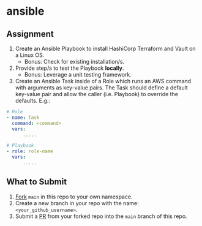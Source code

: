 # ansible 

## Assignment

1. Create an Ansible Playbook to install HashiCorp Terraform and Vault on a Linux OS.
    - Bonus: Check for existing installation/s.
2. Provide step/s to test the Playbook **locally**.
    - Bonus: Leverage a unit testing framework.
3. Create an Ansible Task inside of a Role which runs an AWS command with arguments as key-value pairs. The Task should define a default key-value pair and allow the caller (i.e. Playbook) to override the defaults.
E.g.:
```yaml 
# Role
- name: Task
  command: <command>
  vars:
      .....

# Playbook
- role: role-name
  vars:
      .....
```

## What to Submit

1. [Fork](https://docs.github.com/en/get-started/quickstart/fork-a-repo) `main` in this repo to your own namespace.
2. Create a new branch in your repo with the name: `<your_github_username>`.
3. Submit a [PR](https://docs.github.com/en/pull-requests/collaborating-with-pull-requests/proposing-changes-to-your-work-with-pull-requests/about-pull-requests) from your forked repo into the `main` branch of this repo.
